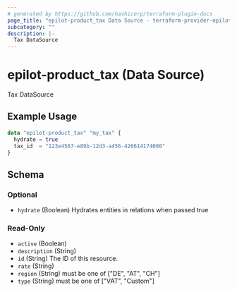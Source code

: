 ```yaml
---
# generated by https://github.com/hashicorp/terraform-plugin-docs
page_title: "epilot-product_tax Data Source - terraform-provider-epilot-product"
subcategory: ""
description: |-
  Tax DataSource
---
```


# epilot-product_tax (Data Source)

Tax DataSource

## Example Usage

```terraform
data "epilot-product_tax" "my_tax" {
  hydrate = true
  tax_id  = "123e4567-e89b-12d3-a456-426614174000"
}
```

<!-- schema generated by tfplugindocs -->
## Schema

### Optional

- `hydrate` (Boolean) Hydrates entities in relations when passed true

### Read-Only

- `active` (Boolean)
- `description` (String)
- `id` (String) The ID of this resource.
- `rate` (String)
- `region` (String) must be one of ["DE", "AT", "CH"]
- `type` (String) must be one of ["VAT", "Custom"]


